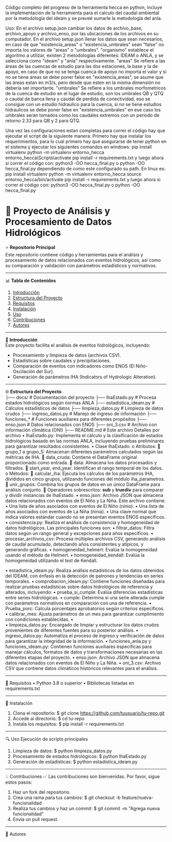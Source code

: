 Código completo del progreso de la herramienta hecca en python, incluye la implementación de la herramienta para el calculo del caudal ambiental por la metodología del ideam y se preveé sumarle la metodología del anla.

Uso:
En el archivo setup.json cambiar los datos de archivo_base, archivo_apoyo y archivo_enso, por las ubicaciones de los archivos en su computador.
En el archivo setup.json llenar los datos que sean necesarios, en caso de que "existencia_areas" o "existencia_umbrales" sean "false" no importa los valores de "areas" o "umbrales".
"organismo" establece el algoritmo a utilizar, existen 2 metodologías diferentes: IDEAM o ANLA, y se selecciona como "ideam" y "anla" respectivamente.
"areas" Se refiere a las áreas de las cuencas de estudio para las dos estaciones, la base y la de apoyo, en caso de que no se tenga cuenca de apoyo no importa el valor y si no se tiene areas se debe poner false en "existencia_areas", se asume que las áreas estan en m3/s, pero desde que esten en la misma dimensión no debería ser importante.
"umbrales" Se refiere a los umbrales morfometricos de la cuenca de estudio en el lugar de estudio, son los umbrales QB y QTQ o caudal de banca llena y caudal de perdida de conectividad, eso se consigue con un estudio hidraulico para la cuenca, si no se tiene estudios hidraulicos se debe poner false en "existencia_umbrales" en ese caso los umbrales seran tomados como los caudales extremos con un periodo de retorno 2.33 para QB y 2 para QTQ.

Una vez las configuraciones estan completas para correr el código hay que ejecutar el script de la siguiente manera:
Primero hay que instalar los requerimientos, para lo cual primero hay que asegurarse de tener python en el sistema y ejecutar los siguientes comandos en windows:
pip install virtualenv
python -m virtualenv entorno_hecca 
entorno_hecca\Scripts\activate
pip install -r requirements.txt
y luego ahora si correr el código con:
python3 -OO hecca_final.py
 o 
python -OO hecca_final.py
dependiendo de como este configurado su path.
En linux es:
pip install virtualenv
python -m virtualenv entorno_hecca
source entorno_hecca/bin/activate
pip install -r requirements.txt
y luego ahora si correr el código con:
python3 -OO hecca_final.py
 o 
python -OO hecca_final.py
# 🎨 Proyecto de Análisis y Procesamiento de Datos Hidrológicos

⭐ **Repositorio Principal**  
Este repositorio contiene código y herramientas para el análisis y procesamiento de datos relacionados con eventos hidrológicos, así como su comparación y validación con parámetros estadísticos y normativos.

---

📊 **Tabla de Contenidos**
1. [Introducción](#introducción)
2. [Estructura del Proyecto](#estructura-del-proyecto)
3. [Requisitos](#requisitos)
4. [Instalación](#instalación)
5. [Uso](#uso)
6. [Contribuciones](#contribuciones)
7. [Autores](#autores)

---

🔬 **Introducción**  
Este proyecto facilita el análisis de eventos hidrológicos, incluyendo:
- Procesamiento y limpieza de datos (archivos CSV).
- Estadísticas sobre caudales y precipitaciones.
- Comparación de eventos con indicadores como ENOS (El Niño-Oscilación del Sur).
- Generación de parámetros IHA (Indicators of Hydrologic Alteration).

---

🌐 **Estructura del Proyecto**  
├── docs/                # Documentación del proyecto
├── IhaEstado.py       # Procesa estados hidrológicos según normas ANLA
├── estadistica_ideam.py # Cálculos estadísticos de datos
├── limpieza_datos.py   # Limpieza de datos crudos
├── ingreso_datos.py    # Manejo de ingreso de información
├── funciones_*         # Funciones auxiliares para diferentes propósitos
├── enso.json           # Datos relacionados con ENOS
├── oni_3.csv          # Archivo con información climática (ONI)
├── README.md          # Este archivo
Detalles por archivo
•  IhaEstado.py: Implementa el cálculo y la clasificación de estados hidrológicos basado en las normas ANLA, incluyendo pruebas preliminares para garantizar resultados consistentes.
•	Clase IhaEstado:
o	Atributos:
	grupo_1 a grupo_5: Almacenan diferentes parámetros calculados según las métricas de IHA.
	data_cruda: Contiene el DataFrame original proporcionado como entrada.
	data: Almacena los datos procesados y filtrados.
	start_year, end_year: Identifican el rango temporal de los datos.
o	Métodos:
	calcular_iha: Ejecuta los cálculos de los parámetros IHA, divididos en cinco grupos, utilizando funciones del módulo iha_parametros.
	unir_grupos: Combina los grupos de datos en un único DataFrame para análisis conjunto.
	Operadores sobrescritos: __sub__ y __truediv__ para comparar y dividir instancias de IhaEstado.
•  enso.json: Archivo JSON que almacena datos relacionados con eventos de El Niño y La Niña. Este archivo contiene:
•	Una lista de años asociados con eventos de El Niño (ninio).
•	Una lista de años asociados con eventos de La Niña (ninia).
•	Una clave normal que indica valores estándar cuando no se presentan eventos ENOS específicos.
•  consistencia.py: Realiza el análisis de consistencia y homogeneidad de datos hidrológicos. Las principales funciones son:
•	filtrar_datos: Filtra datos según un rango general y excepciones para años específicos.
•	procesar_archivos_csv: Procesa múltiples archivos CSV, generando análisis de caudal acumulado, detectando años consistentes y atípicos, y generando gráficas.
•	homogeneidad_helmert: Evalúa la homogeneidad usando el método de Helmert.
•	homogeneidad_kendall: Evalúa la homogeneidad utilizando el test de Kendall.


•	estadistica_ideam.py: Realiza análisis estadísticos de los datos obtenidos del IDEAM, con énfasis en la detección de patrones y tendencias en series temporales.
•  comprobacion_ideam.py: Contiene funciones diseñadas para realizar pruebas estadísticas sobre datos hidrológicos de referencia y alterados, incluyendo:
•	prueba_si_cumple: Evalúa diferencias estadísticas entre series hidrológicas.
•	cumple: Determina si una serie alterada cumple con parámetros normativos en comparación con una de referencia.
•	Prueba_porc: Calcula porcentajes aprobatorios según criterios específicos.
•	calibrar_mes: Ajusta parámetros de un mes para garantizar cumplimiento con condiciones establecidas.
•	
•	limpieza_datos.py: Encargado de limpiar y estructurar los datos crudos provenientes de diferentes fuentes para su posterior análisis.
•	ingreso_datos.py: Automatiza el proceso de ingreso y verificación de datos para garantizar la integridad de la información.
•	funciones_anla.py y funciones_ideam.py: Contienen funciones auxiliares específicas para manejar cálculos, formatos de datos y transformaciones necesarias en las diferentes etapas del proyecto.
•	enso.json: Archivo JSON que almacena datos relacionados con eventos de El Niño y La Niña.
•	oni_3.csv: Archivo CSV que contiene datos climáticos históricos relevantes para el análisis.
________________________________________
🔧 Requisitos
•	Python 3.8 o superior
•	Bibliotecas listadas en requirements.txt
________________________________________
🔄 Instalación
1.	Clona el repositorio:
$ git clone https://github.com/tuusuario/tu-repo.git
2.	Accede al directorio:
$ cd tu-repo
3.	Instala los requisitos:
$ pip install -r requirements.txt
________________________________________
🔍 Uso
Ejecución de scripts principales
1.	Limpieza de datos:
$ python limpieza_datos.py
2.	Procesamiento de estados hidrológicos:
$ python IhaEstado.py
3.	Generación de estadísticas:
$ python estadistica_ideam.py
________________________________________
💡 Contribuciones
✅ Las contribuciones son bienvenidas. Por favor, sigue estos pasos:
1.	Haz un fork del repositorio.
2.	Crea una rama para tus cambios:
$ git checkout -b feature/nueva-funcionalidad
3.	Realiza tus cambios y haz un commit:
$ git commit -m "Agrega nueva funcionalidad"
4.	Envía un pull request.
________________________________________
👤 Autores

